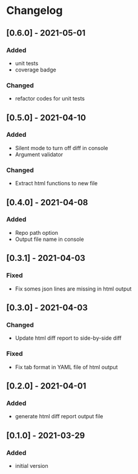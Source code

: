 # Changelog

## [0.6.0] - 2021-05-01
### Added
- unit tests
- coverage badge
### Changed
- refactor codes for unit tests

## [0.5.0] - 2021-04-10
### Added
- Silent mode to turn off diff in console
- Argument validator
### Changed
- Extract html functions to new file

## [0.4.0] - 2021-04-08
### Added
- Repo path option
- Output file name in console

## [0.3.1] - 2021-04-03
### Fixed
- Fix somes json lines are missing in html output

## [0.3.0] - 2021-04-03
### Changed
- Update html diff report to side-by-side diff
### Fixed
- Fix tab format in YAML file of html output

## [0.2.0] - 2021-04-01
### Added
- generate html diff report output file

## [0.1.0] - 2021-03-29
### Added
- initial version